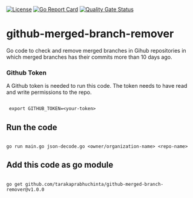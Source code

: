 [![License](https://img.shields.io/github/license/tarakaprabhuchinta/github-merged-branch-remover)](LICENSE) [![Go Report Card](https://goreportcard.com/badge/github.com/tarakaprabhuchinta/github-merged-branch-remover)](https://goreportcard.com/report/github.com/tarakaprabhuchinta/github-merged-branch-remover) [![Quality Gate Status](https://sonarcloud.io/api/project_badges/measure?project=tarakaprabhuchinta_github-merged-branch-remover&metric=alert_status)](https://sonarcloud.io/summary/new_code?id=tarakaprabhuchinta_github-merged-branch-remover)

# github-merged-branch-remover
Go code to check and remove merged branches in Gihub repositories in which merged branches has their commits more than 10 days ago.

### Github Token
A Github token is needed to run this code. The token needs to have read and write permissions to the repo.

```

 export GITHUB_TOKEN=<your-token>

 ```

## Run the code

```

go run main.go json-decode.go <owner/organization-name> <repo-name>

```

## Add this code as go module

```

go get github.com/tarakaprabhuchinta/github-merged-branch-remover@v1.0.0

```
